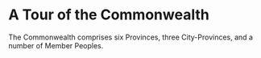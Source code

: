 # A Tour of the Commonwealth

The Commonwealth comprises six Provinces, three City-Provinces, and a number of Member Peoples.
